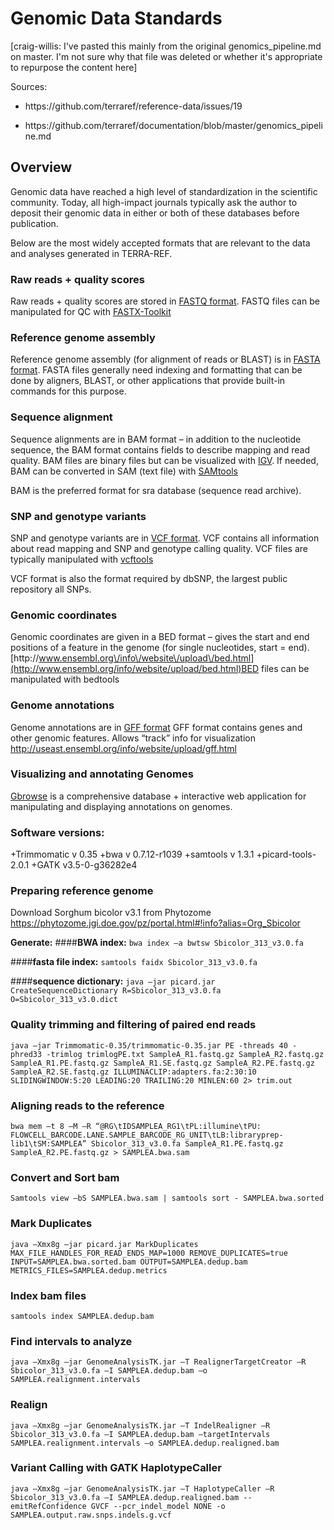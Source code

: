 # Genomic Data Standards

\[craig-willis: I've pasted this mainly from the original genomics\_pipeline.md on master.  I'm not sure why that file was deleted or whether it's appropriate to repurpose the content here\]

Sources:

* https:\/\/github.com\/terraref\/reference-data\/issues\/19

* https:\/\/github.com\/terraref\/documentation\/blob\/master\/genomics\_pipeline.md


## Overview

Genomic data have reached a high level of standardization in the scientific community. Today, all high-impact journals typically ask the author to deposit their genomic data in either or both of these databases before publication.

Below are the most widely accepted formats that are relevant to the data and analyses generated in TERRA-REF.

### **Raw reads + quality scores**

Raw reads + quality scores are stored in [FASTQ format](http://maq.sourceforge.net/fastq.shtml). FASTQ files can be manipulated for QC with [FASTX-Toolkit](http://hannonlab.cshl.edu/fastx_toolkit/)

### **Reference genome assembly**

Reference genome assembly \(for alignment of reads or BLAST\) is in [FASTA format](https://en.wikipedia.org/wiki/FASTA_format). FASTA files generally need indexing and formatting that can be done by aligners, BLAST, or other applications that provide built-in commands for this purpose.

### **Sequence alignment**

Sequence alignments are in BAM format – in addition to the nucleotide sequence, the BAM format contains fields to describe mapping and read quality. BAM files are binary files but can be visualized with [IGV](http://www.broadinstitute.org/igv/). If needed, BAM can be converted in SAM \(text file\) with [SAMtools](http://samtools.sourceforge.net/)

BAM is the preferred format for sra database \(sequence read archive\).

### **SNP and genotype variants**

SNP and genotype variants are in [VCF format](http://www.1000genomes.org/wiki/Analysis/Variant%20Call%20Format/vcf-variant-call-format-version-40). VCF contains all information about read mapping and SNP and genotype calling quality. VCF files are typically manipulated with [vcftools](https://vcftools.github.io/index.html)

VCF format is also the format required by dbSNP, the largest public repository all SNPs.

### **Genomic coordinates**

Genomic coordinates are given in a BED format – gives the start and end positions of a feature in the genome \(for single nucleotides, start = end\). [http:\/\/www.ensembl.org\/info\/website\/upload\/bed.html](http://www.ensembl.org/info/website/upload/bed.html)BED files can be manipulated with bedtools

### **Genome annotations**

Genome annotations are in [GFF format](http://useast.ensembl.org/info/website/upload/gff.html) GFF format contains genes and other genomic features. Allows “track” info for visualization [http:\/\/useast.ensembl.org\/info\/website\/upload\/gff.html](http://useast.ensembl.org/info/website/upload/gff.html)

### **Visualizing and annotating Genomes**

[Gbrowse](http://gmod.org/wiki/GBrowse) is a comprehensive database + interactive web application for manipulating and displaying annotations on genomes.

### **Software versions:**
+Trimmomatic v 0.35
+bwa v 0.7.12-r1039
+samtools v 1.3.1
+picard-tools-2.0.1
+GATK v3.5-0-g36282e4

### **Preparing reference genome**

Download Sorghum bicolor v3.1 from Phytozome https://phytozome.jgi.doe.gov/pz/portal.html#!info?alias=Org_Sbicolor

**Generate:**
####**BWA index:**
`bwa index –a bwtsw Sbicolor_313_v3.0.fa`

####**fasta file index:**
`samtools faidx Sbicolor_313_v3.0.fa`

####**sequence dictionary:**
`java –jar picard.jar CreateSequenceDictionary R=Sbicolor_313_v3.0.fa O=Sbicolor_313_v3.0.dict`

### **Quality trimming and filtering of paired end reads**
`java –jar Trimmomatic-0.35/trimmomatic-0.35.jar PE -threads 40 -phred33 -trimlog trimlogPE.txt SampleA_R1.fastq.gz SampleA_R2.fastq.gz SampleA_R1.PE.fastq.gz SampleA_R1.SE.fastq.gz SampleA_R2.PE.fastq.gz SampleA_R2.SE.fastq.gz ILLUMINACLIP:adapters.fa:2:30:10 SLIDINGWINDOW:5:20 LEADING:20 TRAILING:20 MINLEN:60 2> trim.out`

### **Aligning reads to the reference**
`bwa mem –t 8 –M –R “@RG\tIDSAMPLEA_RG1\tPL:illumine\tPU: FLOWCELL_BARCODE.LANE.SAMPLE_BARCODE_RG_UNIT\tLB:libraryprep-lib1\tSM:SAMPLEA” Sbicolor_313_v3.0.fa SampleA_R1.PE.fastq.gz SampleA_R2.PE.fastq.gz > SAMPLEA.bwa.sam`

### **Convert and Sort bam**
`Samtools view –bS SAMPLEA.bwa.sam | samtools sort - SAMPLEA.bwa.sorted`

### **Mark Duplicates**
`java –Xmx8g –jar picard.jar MarkDuplicates MAX_FILE_HANDLES_FOR_READ_ENDS_MAP=1000 REMOVE_DUPLICATES=true INPUT=SAMPLEA.bwa.sorted.bam OUTPUT=SAMPLEA.dedup.bam METRICS_FILES=SAMPLEA.dedup.metrics` 

### **Index bam files**
`samtools index SAMPLEA.dedup.bam`

### **Find intervals to analyze**
`java –Xmx8g –jar GenomeAnalysisTK.jar –T RealignerTargetCreator –R Sbicolor_313_v3.0.fa –I SAMPLEA.dedup.bam –o SAMPLEA.realignment.intervals`

### **Realign**
`java –Xmx8g –jar GenomeAnalysisTK.jar –T IndelRealigner –R Sbicolor_313_v3.0.fa –I SAMPLEA.dedup.bam –targetIntervals SAMPLEA.realignment.intervals –o SAMPLEA.dedup.realigned.bam`

### **Variant Calling with GATK HaplotypeCaller**
`java –Xmx8g –jar GenomeAnalysisTK.jar –T HaplotypeCaller –R Sbicolor_313_v3.0.fa –I SAMPLEA.dedup.realigned.bam --emitRefConfidence GVCF --pcr_indel_model NONE -o SAMPLEA.output.raw.snps.indels.g.vcf`






